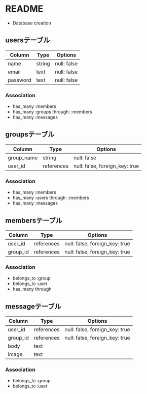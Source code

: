 # README


* Database creation

## usersテーブル

|Column|Type|Options|
|------|----|-------|
|name|string|null: false|
|email|text|null: false|
|password|text|null: false|

### Association
- has_many :members
- has_many :groups through: :members
- has_many :messages



## groupsテーブル

|Column|Type|Options|
|------|----|-------|
|group_name|string|null: false|
|user_id|references|null: false, foreign_key: true|

### Association
- has_many :members
- has_many :users through: :members
- has_many :messages




## membersテーブル

|Column|Type|Options|
|------|----|-------|
|user_id|references|null: false, foreign_key: true|
|group_id|references|null: false, foreign_key: true|

### Association
- belongs_to :group
- belongs_to :user
- has_many through



## messageテーブル

|Column|Type|Options|
|------|----|-------|
|user_id|references|null: false, foreign_key: true|
|group_id|references|null: false, foreign_key: true|
|body|text|
|image|text|

### Association
- belongs_to :group
- belongs_to :user




